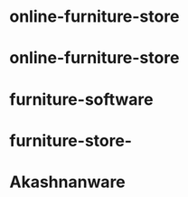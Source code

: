 # online-furniture-store
# online-furniture-store
# furniture-software
# furniture-store-
# Akashnanware
